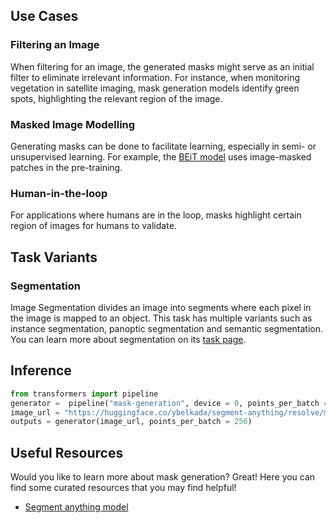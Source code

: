 ## Use Cases

### Filtering an Image

When filtering for an image, the generated masks might serve as an initial filter to eliminate irrelevant information. For instance, when monitoring vegetation in satellite imaging, mask generation models identify green spots, highlighting the relevant region of the image.

### Masked Image Modelling

Generating masks can be done to facilitate learning, especially in semi- or unsupervised learning. For example, the [BEiT model](https://huggingface.co/docs/transformers/model_doc/beit) uses image-masked patches in the pre-training.

### Human-in-the-loop

For applications where humans are in the loop, masks highlight certain region of images for humans to validate.

## Task Variants

### Segmentation

Image Segmentation divides an image into segments where each pixel in the image is mapped to an object. This task has multiple variants such as instance segmentation, panoptic segmentation and semantic segmentation. You can learn more about segmentation on its [task page](https://huggingface.co/tasks/image-segmentation).

## Inference

```python
from transformers import pipeline
generator =  pipeline("mask-generation", device = 0, points_per_batch = 256)
image_url = "https://huggingface.co/ybelkada/segment-anything/resolve/main/assets/car.png"
outputs = generator(image_url, points_per_batch = 256)
```

## Useful Resources

Would you like to learn more about mask generation? Great! Here you can find some curated resources that you may find helpful!

- [Segment anything model](https://huggingface.co/docs/transformers/main/model_doc/sam)
